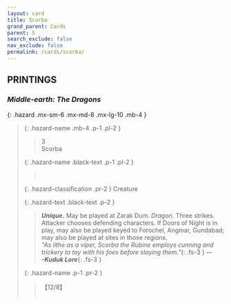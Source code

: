 ```yaml
---
layout: card
title: Scorba
grand_parent: Cards
parent: S
search_exclude: false
nav_exclude: false
permalink: /cards/scorba/
---
```


## PRINTINGS


### _Middle-earth: The Dragons_

{: .hazard .mx-sm-6 .mx-md-8 .mx-lg-10 .mb-4 }
> {: .hazard-name .mb-4 .p-1 .pl-2 }
> > <div class="hazard-mp">3</div>
> > <div class="card-name">Scorba</div>
>
> {: .hazard-name .black-text .p-1 .pl-2 }
> > &nbsp;
>
> {: .hazard-classification .pr-2 }
> Creature
>
> {: .hazard-text .black-text .p-2 }
> > _**Unique.**_ May be played at Zarak Dum. _Dragon._ Three strikes. Attacker chooses defending characters. If Doors of Night is in play, may also be played keyed to Forochel, Angmar, Gundabad; may also be played at sites in those regions. <br>_"As lithe as a viper, Scorba the Rubine employs cunning and trickery to toy with his foes before slaying them."_{: .fs-3 } ***---&#65279;Kuduk Lore***{: .fs-3 } 
>
> {: .hazard-name .p-1 .pr-2 }
> > <div class="card-shield">【12/8】</div>
> > <div class="card-corruption">&nbsp;</div>
